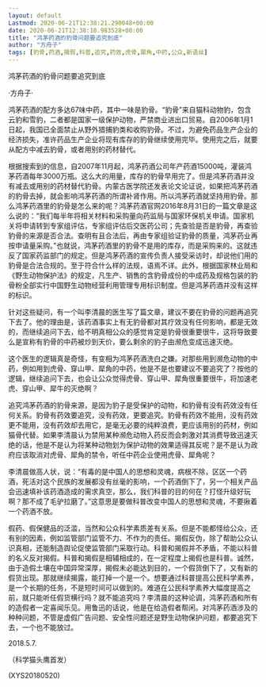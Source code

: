 ```yaml
---
layout: default
Lastmod: 2020-06-21T12:38:21.290048+00:00
date: 2020-06-21T12:38:18.983528+00:00
title: "鸿茅药酒的豹骨问题要追究到底"
author: "方舟子"
tags: [豹骨,药酒,揭假,科普,追究,药效,虎骨,犀角,中药,公众,新语丝]
---
```


鸿茅药酒的豹骨问题要追究到底

·方舟子·

鸿茅药酒的配方多达67味中药，其中一味是豹骨。“豹骨”来自猫科动物豹，包含云豹和雪豹，二者都是国家一级保护动物，严禁商业进出口贸易。自2006年1月1日起，我国已全面禁止从野外猎捕豹类和收购豹骨。不过，为避免药品生产企业的经济损失，准许药品生产企业将现有库存的豹骨继续使用完毕。使用完之后，就要从配方中减去豹骨，或者用别的药材替代。

根据搜索到的信息，自2007年11月起，鸿茅药酒公司年产药酒15000吨，灌装鸿茅药酒每年3000万瓶。这么大的用量，库存的豹骨早用完了。但是鸿茅药酒并没有减去或用别的药材替代豹骨。内蒙古医学院还发表论文论证说，如果把鸿茅药酒的豹骨去掉，就会影响鸿茅药酒的所谓补肾作用。所以鸿茅药酒就坚持用豹骨。那么鸿茅药酒里的豹骨是怎么来的呢？鸿茅药酒官网2016年8月31日的一篇文章是这么说的：“我们每半年将相关材料和采购量向药监局与国家环保机关申请。国家机关将申请转到专家组评估，专家组评估后交医药公司；先查验是否是豹骨，再查验豹骨的来源是否合法。查明有且合法后，再由专家组验证豹骨的质量，鸿茅药业再按申请量采购。”也就说，鸿茅药酒里的豹骨不是用的库存，而是采购来的。这就违反了国家药监部门的规定。但是鸿茅药酒的宣传负责人接受采访时，却说他们用的豹骨是合法合规的。至于符合什么样的法规，语焉不详。此外，根据国家林业局和《野生动物保护法》的规定，凡生产、销售的含豹骨成份的中成药及规格包装的豹骨粉全部实行中国野生动物经营利用管理专用标识制度。但是鸿茅药酒并没有这样的标识。

针对这些疑问，有一个叫李清晨的医生写了篇文章，建议不要在豹骨的问题再追究下去了。他的理由是，该药酒事实上有无豹骨都对其疗效没有任何影响，都是无效的，而继续追问下去，给不明真相公众的感觉肯定是豹骨很重要很牛，这将导致要么是宣称有豹骨的中药被炒到天价，要么剩余的豹子由濒危变成迅速灭绝。

这个医生的逻辑真是奇怪，有变相为鸿茅药酒洗白之嫌。对那些用到濒危动物的中药，例如用到虎骨、穿山甲、犀角的中药，他是不是也要建议不要追究了？按他的逻辑，继续追问下去，也会让公众觉得虎骨、穿山甲、犀角很重要很牛，将加速老虎、穿山甲、犀牛的灭绝啊？

追究鸿茅药酒的豹骨来源，是因为豹子是受保护的动物，和豹骨有没有药效没有任何关系。豹骨有药效要追究，没有药效，更要追究。豹骨有药效不能用，没有药效更不能用，没有药效却去用它，是毫无必要的纯粹浪费，更应该用别的药材，例如猫骨代替。如果李清晨认为禁用某种濒危动物入药反而会刺激对其消费导致迅速灭绝的话，他是不是认为将某种动物划为保护动物的效果适得其反呢？是不是认为政府应该取消对虎骨、犀角的禁令，听任中药企业使用虎骨、犀角呢？

李清晨做高人状，说：“有毒的是中国人的思想和灵魂，病根不除，区区一个药酒，死活对这个民族的发展都没有丝毫的影响，一个药酒倒下了，另一个相关产品会迅速填补该药酒造成的需求真空，那么，我们科普的目的何在？打怪升级好玩啊？那不成了毛驴拉磨了。”这意思是要做科普改变中国人的思想和灵魂，不要揪着一个药酒不放。

假药、假保健品的泛滥，当然和公众科学素质差有关系。但是不能都怪给公众，还有别的因素，例如监管部门监管不力、不作为的责任。揭假反伪，除了帮助公众认识真相，还能制造舆论促使监管部门采取行动。科普和揭假并不矛盾，不能以科普的名义反对揭假。科普和揭假是相辅相成的，在一定程度上揭假也是科普。诚然，由于造假土壤在中国异常深厚，揭假未必能达到目的，一个假货倒下了，又有新的假货出现。那就继续揭露，能打掉一个是一个。想要通过科普提高公民科学素养，是一个长期的任务，不是短时间可以做到的。难道在公民科学素养大幅度提高之前，就只能听任假货横行吗？就不能追究吗？李清晨的这种论调，鸿茅药酒和所有的造假者一定喜闻乐见。用鲁迅的话说，他是在给造假者帮闲。对鸿茅药酒涉及的种种问题，不管是虚假广告问题、安全性问题还是野生动物保护问题，都要追究下去，一个也不能放过。

2018.5.7.

（科学猫头鹰首发）

(XYS20180520)

